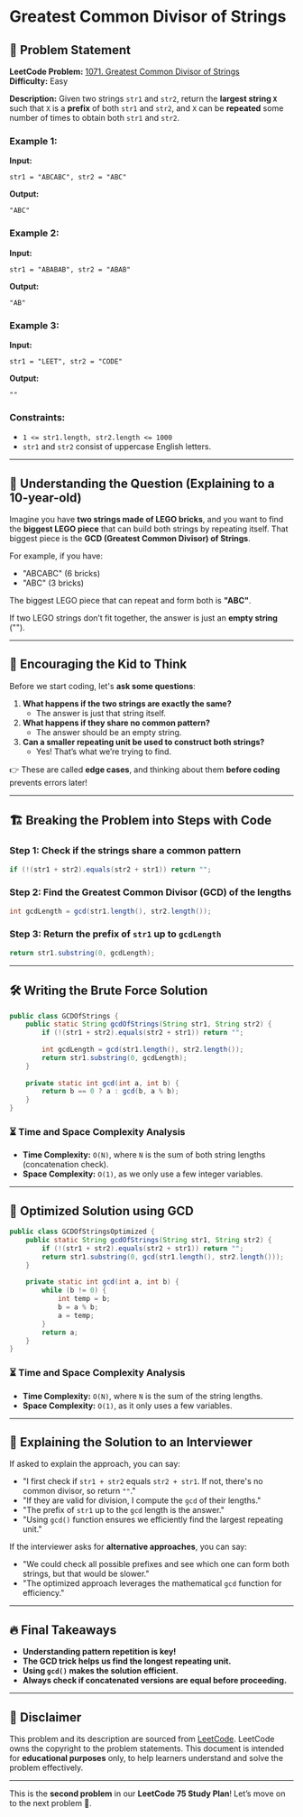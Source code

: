# Greatest Common Divisor of Strings

## 📌 Problem Statement

**LeetCode Problem:** [1071. Greatest Common Divisor of Strings](https://leetcode.com/problems/greatest-common-divisor-of-strings/)  
**Difficulty:** Easy  

**Description:**
Given two strings `str1` and `str2`, return the **largest string `X`** such that `X` is a **prefix** of both `str1` and `str2`, and `X` can be **repeated** some number of times to obtain both `str1` and `str2`.

### **Example 1:**
**Input:**
```
str1 = "ABCABC", str2 = "ABC"
```
**Output:**
```
"ABC"
```

### **Example 2:**
**Input:**
```
str1 = "ABABAB", str2 = "ABAB"
```
**Output:**
```
"AB"
```

### **Example 3:**
**Input:**
```
str1 = "LEET", str2 = "CODE"
```
**Output:**
```
""
```

### **Constraints:**
- `1 <= str1.length, str2.length <= 1000`
- `str1` and `str2` consist of uppercase English letters.

---

## 📌 Understanding the Question (Explaining to a 10-year-old)

Imagine you have **two strings made of LEGO bricks**, and you want to find the **biggest LEGO piece** that can build both strings by repeating itself. That biggest piece is the **GCD (Greatest Common Divisor) of Strings**.

For example, if you have:
- "ABCABC" (6 bricks)
- "ABC" (3 bricks)

The biggest LEGO piece that can repeat and form both is **"ABC"**.

If two LEGO strings don’t fit together, the answer is just an **empty string** ("").

---

## 🧠 Encouraging the Kid to Think

Before we start coding, let's **ask some questions**:
1. **What happens if the two strings are exactly the same?**
   - The answer is just that string itself.
2. **What happens if they share no common pattern?**
   - The answer should be an empty string.
3. **Can a smaller repeating unit be used to construct both strings?**
   - Yes! That’s what we’re trying to find.

👉 These are called **edge cases**, and thinking about them **before coding** prevents errors later!

---

## 🏗️ Breaking the Problem into Steps with Code

### Step 1: Check if the strings share a common pattern
```java
if (!(str1 + str2).equals(str2 + str1)) return "";
```

### Step 2: Find the Greatest Common Divisor (GCD) of the lengths
```java
int gcdLength = gcd(str1.length(), str2.length());
```

### Step 3: Return the prefix of `str1` up to `gcdLength`
```java
return str1.substring(0, gcdLength);
```

---

## 🛠️ Writing the Brute Force Solution

```java
public class GCDOfStrings {
    public static String gcdOfStrings(String str1, String str2) {
        if (!(str1 + str2).equals(str2 + str1)) return "";
        
        int gcdLength = gcd(str1.length(), str2.length());
        return str1.substring(0, gcdLength);
    }
    
    private static int gcd(int a, int b) {
        return b == 0 ? a : gcd(b, a % b);
    }
}
```

### ⏳ Time and Space Complexity Analysis
- **Time Complexity:** `O(N)`, where `N` is the sum of both string lengths (concatenation check).
- **Space Complexity:** `O(1)`, as we only use a few integer variables.

---

## 🚀 Optimized Solution using GCD

```java
public class GCDOfStringsOptimized {
    public static String gcdOfStrings(String str1, String str2) {
        if (!(str1 + str2).equals(str2 + str1)) return "";
        return str1.substring(0, gcd(str1.length(), str2.length()));
    }
    
    private static int gcd(int a, int b) {
        while (b != 0) {
            int temp = b;
            b = a % b;
            a = temp;
        }
        return a;
    }
}
```

### ⏳ Time and Space Complexity Analysis
- **Time Complexity:** `O(N)`, where `N` is the sum of the string lengths.
- **Space Complexity:** `O(1)`, as it only uses a few variables.

---

## 📢 Explaining the Solution to an Interviewer
If asked to explain the approach, you can say:
- "I first check if `str1 + str2` equals `str2 + str1`. If not, there's no common divisor, so return `""`."
- "If they are valid for division, I compute the `gcd` of their lengths."
- "The prefix of `str1` up to the `gcd` length is the answer."
- "Using `gcd()` function ensures we efficiently find the largest repeating unit."

If the interviewer asks for **alternative approaches**, you can say:
- "We could check all possible prefixes and see which one can form both strings, but that would be slower."
- "The optimized approach leverages the mathematical `gcd` function for efficiency."

---

## 🔥 Final Takeaways
- **Understanding pattern repetition is key!**
- **The GCD trick helps us find the longest repeating unit.**
- **Using `gcd()` makes the solution efficient.**
- **Always check if concatenated versions are equal before proceeding.**

---

## 📜 Disclaimer
This problem and its description are sourced from [LeetCode](https://leetcode.com/problems/greatest-common-divisor-of-strings/). LeetCode owns the copyright to the problem statements. This document is intended for **educational purposes** only, to help learners understand and solve the problem effectively.

---

This is the **second problem** in our **LeetCode 75 Study Plan**! Let’s move on to the next problem 🚀.

